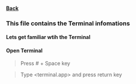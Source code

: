 #### [Back](README.md)

### This file contains the Terminal infomations
#### Lets get familiar wtih the Terminal

#### Open Terminal

> Press # + Space key

> Type <terminal.app> and press return key

